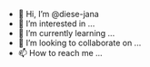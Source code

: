 - 👋 Hi, I’m @diese-jana
- 👀 I’m interested in ...
- 🌱 I’m currently learning ...
- 💞️ I’m looking to collaborate on ...
- 📫 How to reach me ...

<!---
diese-jana/diese-jana is a ✨ special ✨ repository because its `README.md` (this file) appears on your GitHub profile.
You can click the Preview link to take a look at your changes.
--->
